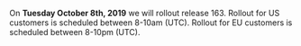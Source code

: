 On **Tuesday October 8th, 2019** we will rollout release 163. Rollout for US customers is scheduled between 8-10am (UTC). Rollout for EU customers is scheduled between 8-10pm (UTC).
